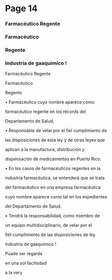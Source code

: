 # Page 14

### Farmacéutico Regente

### Farmacéutico

### Regente

### Industria de gaaquimico !

Farmacéutico Regente

Farmacéutico

Regente

• Farmacéutico cuyo nombre aparece como

farmacéutico regente en los récords del

Departamento de Salud,

• Responsable de velar por el fiel cumplimiento de

las disposiciones de esta ley y de otras leyes que

aplican a la manufactura, distribución y

dispensación de medicamentos en Puerto Rico.

• En los casos de farmacéuticos regentes en la

industria farmacéutica, se entenderá que se trata

del farmacéutico en una empresa farmacéutica

cuyo nombre aparece como tal en los expedientes

del Departamento de Salud.

• Tendrá la responsabilidad, como miembro de

un equipo multidisciplinario, de velar por el

fiel cumplimiento de las disposiciones de ley

Industria de gaaquimico !

Puade ser regarde

en una sol facilisdad

a la very

